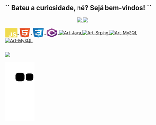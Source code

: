 ## ´´ Bateu a curiosidade, né? Sejá bem-vindos! ´´

<div align="center">
  <a href="https://github.com/Arthur-All">
  <img height="180em" src="https://github-readme-stats.vercel.app/api?username=Arthur-All&show_icons=true&theme=radical&include_all_commits=true&count_private=true"/>
  <img height="180em" src="https://github-readme-stats.vercel.app/api/top-langs/?username=Arthur-All&layout=compact&langs_count=7&theme=radical"/>
</div>
<div style="display: inline_block"><br>
  <img align="center" alt="Art-Js" height="30" width="40" src="https://raw.githubusercontent.com/devicons/devicon/master/icons/javascript/javascript-plain.svg">
  <img align="center" alt="Art-HTML" height="30" width="40" src="https://raw.githubusercontent.com/devicons/devicon/master/icons/html5/html5-original.svg">
  <img align="center" alt="Art-CSS" height="30" width="40" src="https://raw.githubusercontent.com/devicons/devicon/master/icons/css3/css3-original.svg">
  <img align="center" alt="Art-Csharp" height="30" width="40" src="https://raw.githubusercontent.com/devicons/devicon/master/icons/csharp/csharp-original.svg">
  <img align="center" alt="Art-Java" height="40" width="50" src="https://cdn.jsdelivr.net/gh/devicons/devicon/icons/java/java-original.svg" />
  <img align="center" alt="Art-Srping" height="30" width="40" src="https://cdn.jsdelivr.net/gh/devicons/devicon/icons/spring/spring-original.svg" />
  <img align="center" alt="Art-MySQL" height="60" width="75" src="https://cdn.jsdelivr.net/gh/devicons/devicon/icons/mysql/mysql-original-wordmark.svg" />
  <img align="center" alt="Art-MySQL" height="60" width="75" src="https://cdn.jsdelivr.net/gh/devicons/devicon/icons/microsoftsqlserver/microsoftsqlserver-plain-wordmark.svg" />

  
  
  ##
 
<div> 
  <a href="https://www.linkedin.com/in/arthur-r-allen/" target="_blank"><img src="https://img.shields.io/badge/-LinkedIn-%230077B5?style=for-the-badge&logo=linkedin&logoColor=white" target="_blank"></a> 
 
 ![Snake animation](https://github.com/Arthur-All/Arthur-All/blob/output/github-contribution-grid-snake.svg)
</div>
